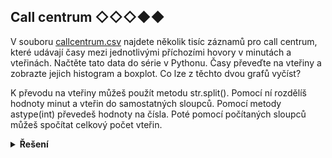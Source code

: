 ## Call centrum ◇◇◇◆◆

V
souboru [callcentrum.csv](https://kodim.cz/cms/assets/kurzy/python-data-1/python-pro-data-1/vizualizace/excs/excs%3Ecall-centrum/callcentrum.csv)
najdete několik tisíc záznamů pro call centrum, které udávají časy mezi jednotlivými příchozími hovory v minutách a
vteřinách. Načtěte tato data do série v Pythonu. Časy převeďte na vteřiny a zobrazte jejich histogram a boxplot. Co lze
z těchto dvou grafů vyčíst?

K převodu na vteřiny můžeš použít metodu str.split(). Pomocí ní rozdělíš hodnoty minut a vteřin do samostatných sloupců.
Pomocí metody astype(int) převedeš hodnoty na čísla. Poté pomocí počítaných sloupců můžeš spočítat celkový počet vteřin.

<details>
<summary><b>Řešení</b></summary>


```python
import pandas as pd
import matplotlib.pyplot as plt

callcentrum = pd.read_csv("https://kodim.cz/cms/assets/kurzy/python-data-1/python-pro-data-1/vizualizace/excs/excs>call-centrum/callcentrum.csv")
callcentrum = callcentrum["hodnota"].str.split(':', expand=True).astype(int)

callcentrum['seconds'] = callcentrum[0] * 60 + callcentrum[1]

callcentrum.seconds.hist(bins=10)
plt.show()
# většina hovorů je velmi krátká

callcentrum.seconds.plot(kind='box')
plt.show()
# umožňuje nám lepší náhled na celkové rozložení
```

</details>
